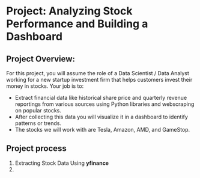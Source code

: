 # Project: Analyzing Stock Performance and Building a Dashboard

## Project Overview:
For this project, you will assume the role of a Data Scientist / Data Analyst working for a new startup investment firm that helps customers invest their money in stocks. Your job is to:
* Extract financial data like historical share price and quarterly revenue reportings from various sources using Python libraries and webscraping on popular stocks.
* After collecting this data you will visualize it in a dashboard to identify patterns or trends.
* The stocks we will work with are Tesla, Amazon, AMD, and GameStop.

## Project process
1. Extracting Stock Data Using **yfinance**
2. 
